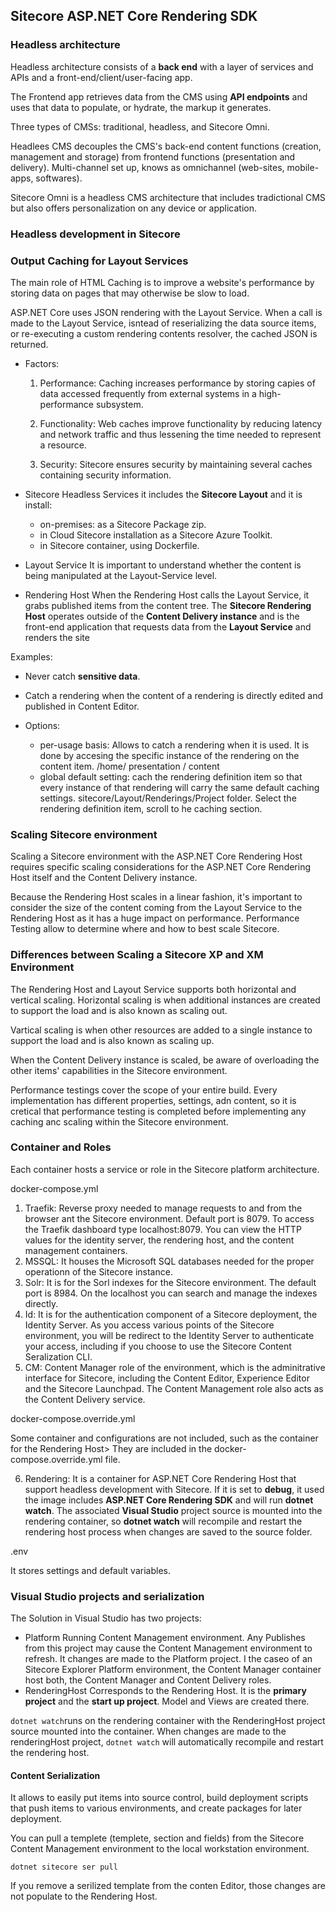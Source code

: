 ## Sitecore ASP.NET Core Rendering SDK

### Headless architecture

Headless architecture consists of a **back end** with a layer of services and APIs and a front-end/client/user-facing app.

The Frontend app retrieves data from the CMS using **API endpoints** and uses that data to populate, or hydrate, the markup it generates.

Three types of CMSs: traditional, headless, and Sitecore Omni.

Headlees CMS decouples the CMS's back-end content functions (creation, management and storage) from frontend functions (presentation and delivery). Multi-channel set up, knows as omnichannel (web-sites, mobile-apps, softwares).

Sitecore Omni is a headless CMS architecture that includes tradictional CMS but also offers personalization on any device or application.

### Headless development in Sitecore

### Output Caching for Layout Services

The main role of HTML Caching is to improve a website's performance by storing data on pages that may otherwise be slow to load.

ASP.NET Core uses JSON rendering with the Layout Service. When a call is made to the Layout Service, isntead of reserializing the data source items, or re-executing a custom rendering contents resolver, the cached JSON is returned.

- Factors:

    1. Performance: Caching increases performance by storing capies of data accessed frequently from external systems in a high-performance subsystem.

    2. Functionality: Web caches improve functionality by reducing latency and network traffic and thus lessening the time needed to represent a resource.

    3. Security: Sitecore ensures security by maintaining several caches containing security information.

- Sitecore Headless Services
    it includes the **Sitecore Layout** and it is install:
    - on-premises: as a Sitecore Package zip.
    - in Cloud Sitecore installation as a Sitecore Azure Toolkit.
    - in Sitecore container, using Dockerfile.

- Layout Service
    It is important to understand whether the content is being manipulated at the Layout-Service level.

- Rendering Host
    When the Rendering Host calls the Layout Service, it grabs published items from the content tree. The **Sitecore Rendering Host** operates outside of the **Content Delivery instance** and is the front-end application that requests data from the **Layout Service** and renders the site

Examples:

- Never catch **sensitive data**.
- Catch a rendering when the content of a rendering is directly edited and published in Content Editor.

- Options:

    - per-usage basis: Allows to catch a rendering when it is used. It is done by accesing the specific instance of the rendering on the content item. /home/ presentation / content
    - global default setting: cach the rendering definition item so that every instance of that rendering will carry the same default caching settings. sitecore/Layout/Renderings/Project folder. Select the rendering definition item, scroll to he caching section.

### Scaling Sitecore environment

Scaling a Sitecore environment with the ASP.NET Core Rendering Host requires specific scaling considerations for the ASP.NET Core Rendering Host itself and the Content Delivery instance.

Because the Rendering Host scales in a linear fashion, it's important to consider the size of the content coming from the Layout Service to the Rendering Host as it has a huge impact on performance. Performance Testing allow to determine where and how to best scale Sitecore.

### Differences between Scaling a Sitecore XP and XM Environment

The Rendering Host and Layout Service supports both horizontal and vertical scaling. Horizontal scaling is when additional instances are created to support the load and is also known as scaling out.

Vartical scaling is when other resources are added to a single instance to support the load and is also known as scaling up.

When the Content Delivery instance is scaled, be aware of overloading the other items' capabilities in the Sitecore environment.

Performance testings cover the scope of your entire build. Every implementation has different properties, settings, adn content, so it is cretical that performance testing is completed before implementing any caching anc scaling within the Sitecore environment.

### Container and Roles

Each container hosts a service or role in the Sitecore platform architecture.

docker-compose.yml

1. Traefik: Reverse proxy needed to manage requests to and from the browser ant the Sitecore environment. Default port is 8079. To access the Traefik dashboard type localhost:8079. You can view the HTTP values for the identity server, the rendering host, and the content management containers.
2. MSSQL: It houses the Microsoft SQL databases needed for the proper operationn of the Sitecore instance.
3. Solr: It is for the Sorl indexes for the Sitecore environment. The default port is 8984. On the localhost you can search and manage the indexes directly.
4. Id: It is for the authentication component of a Sitecore deployment, the Identity Server. As you access various points of the Sitecore environment, you will be redirect to the Identity Server to authenticate your access, including if you choose to use the Sitecore Content Seralization CLI.
5. CM: Content Manager role of the environment, which is the adminitrative interface for Sitecore, including the Content Editor, Experience Editor and the Sitecore Launchpad. The Content Management role also acts as the Content Delivery service.

docker-compose.override.yml

Some container and configurations are not included, such as the container for the Rendering Host> They are included in the docker-compose.override.yml file.

6. Rendering: It is a container for ASP.NET Core Rendering Host that support headless development with Sitecore.
    If it is set to **debug**, it used the image includes **ASP.NET Core Rendering SDK** and will run **dotnet watch**. The associated **Visual Studio** project source is mounted into the rendering container, so **dotnet watch** will recompile and restart the rendering host process when changes are saved to the source folder.

.env

It stores settings and default variables.

### Visual Studio projects and serialization

The Solution in Visual Studio has two projects:
- Platform
    Running Content Management environment. Any Publishes from this project may cause the Content Management environment to refresh. It changes are made to the Platform project. I the caseo of an Sitecore Explorer Platform environment, the Content Manager container host both, the Content Manager and Content Delivery roles.
- RenderingHost
    Corresponds to the Rendering Host.
    It is the **primary project** and the **start up project**. Model and Views are created there.

`dotnet watch`runs on the rendering container with the RenderingHost project source mounted into the container. When changes are made to the renderingHost project, `dotnet watch` will automatically recompile and restart the rendering host.

#### Content Serialization

It allows to easily put items into source control, build deployment scripts that push items to various environments, and create packages for later deployment.

You can pull a templete (templete, section and fields) from the Sitecore Content Management environment to the local workstation environment.

`dotnet sitecore ser pull`

If you remove a serilized template from the conten Editor, those changes are not populate to the Rendering Host.